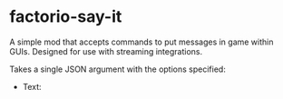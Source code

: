 # factorio-say-it


A simple mod that accepts commands to put messages in game within GUIs. Designed for use with streaming integrations.

Takes a single JSON argument with the options specified:

 - Text: 
